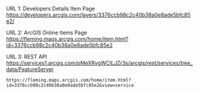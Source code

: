 URL 1: Developers Details Item Page
	https://developers.arcgis.com/layers/3376ccb98c2c40b38a0e8ade5bfc85e2/
	
URL 2: ArcGIS Online Items Page
	https://fleming.maps.arcgis.com/home/item.html?id=3376ccb98c2c40b38a0e8ade5bfc85e2
	
URL 3: REST API
	https://services1.arcgis.com/pMeXRvgWClLJZr3s/arcgis/rest/services/tree_data/FeatureServer
	
	https://fleming.maps.arcgis.com/home/item.html?id=3376ccb98c2c40b38a0e8ade5bfc85e2&view=service
